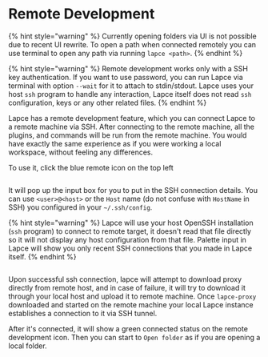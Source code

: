 # Remote Development

{% hint style="warning" %}
Currently opening folders via UI is not possible due to recent UI rewrite. To open a path when connected remotely you can use terminal to open any path via running `lapce <path>`.
{% endhint %}

{% hint style="warning" %}
Remote development works only with a SSH key authentication. If you want to use password, you can run Lapce via terminal with option `--wait` for it to attach to stdin/stdout.
Lapce uses your host `ssh` program to handle any interaction, Lapce itself does not read `ssh` configuration, keys or any other related files.
{% endhint %}

Lapce has a remote development feature, which you can connect Lapce to a remote machine via SSH. After connecting to the remote machine, all the plugins, and commands will be run from the remote machine. You would have exactly the same experience as if you were working a local workspace, without feeling any differences.

To use it, click the blue remote icon on the top left

<figure><img src="../.gitbook/assets/remote_ssh_button.png" alt=""><figcaption></figcaption></figure>

It will pop up the input box for you to put in the SSH connection details. You can use `<user>@<host>` or the `Host` name (do not confuse with `HostName` in SSH) you configured in your `~/.ssh/config`.

{% hint style="warning" %}
Lapce will use your host OpenSSH installation (`ssh` program) to connect to remote target, it doesn't read that file directly so it will not display any host configuration from that file.
Palette input in Lapce will show you only recent SSH connections that you made in Lapce itself.
{% endhint %}

<figure><img src="../.gitbook/assets/remote_ssh_palette.png" alt=""><figcaption></figcaption></figure>

Upon successful ssh connection, lapce will attempt to download proxy directly from remote host, and in case of failure, it will try to download it through your local host and upload it to remote machine. Once `lapce-proxy` downloaded and started on the remote machine your local Lapce instance establishes a connection to it via SSH tunnel.  

After it's connected, it will show a green connected status on the remote development icon. Then you can start to `Open folder` as if you are opening a local folder.

<figure><img src="../.gitbook/assets/remote_ssh_connected.png" alt=""><figcaption></figcaption></figure>

<figure><img src="../.gitbook/assets/remote_ssh_workspace_opened.png" alt=""><figcaption></figcaption></figure>
